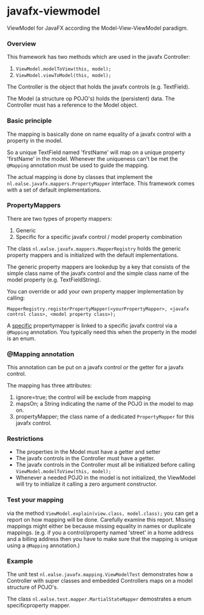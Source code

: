 # javafx-viewmodel
ViewModel for JavaFX according the Model-View-ViewModel paradigm.

### Overview

This framework has two methods which are used in the javafx Controller:

1. `ViewModel.modelToView(this, model);`
2. `ViewModel.viewToModel(this, model);`

The Controller is the object that holds the javafx controls (e.g. TextField).

The Model (a structure op POJO's) holds the (persistent) data. The Controller must has a reference to the Model object.

### Basic principle

The mapping is basically done on name equality of a javafx control with a property in the model.

So a unique TextField  named 'firstName' will map on a unique property 'firstName' in the model. Whenever  the uniqueness can't be met the `@Mapping` annotation must be used to guide the mapping.

The actual mapping is done by classes that implement the `nl.ealse.javafx.mappers.PropertyMapper` interface. This framework comes with a set of default implementations.

### PropertyMappers

There are two types of property mappers:

1. Generic
2. Specific for a specific javafx control / model property combination

The class `nl.ealse.javafx.mappers.MapperRegistry` holds the generic property mappers and is initialized  with the default implementations.

The generic property mappers are lookedup by a key that consists of the simple class name of the javafx control and the simple class name of the model property (e.g. TextFieldString).

You can override or add your own property mapper implementation by calling:

`MapperRegistry.registerPropertyMapper(<yourPropertyMapper>, <javafx control class>, <model property class>);`

A <u>specific</u> propertymapper is linked to a specific javafx control via a `@Mapping` annotation. You typically need this when the property in the model is an enum.

### @Mapping annotation

This annotation can be put on a javafx control or the getter for a javafx control.

The mapping has three attributes:

1. ignore=true; the control will be exclude from mapping
2. mapsOn; a String indicating the name of the POJO in the model to map on.
3. propertyMapper; the class name of a dedicated `PropertyMapper` for this javafx control.

### Restrictions

* The properties in the Model must have a getter and setter
* The javafx controls in the Controller must have a getter.
* The javafx controls in the Controller must all be initialized before calling `ViewModel.modelToView(this, model);`
* Whenever a needed POJO in the model is not initialized, the ViewModel will try to initialize it calling  a zero argument constructor. 

### Test your mapping

via the method `ViewModel.explain(view.class, model.class);`  you can get a report on how mapping will be done. Carefully examine this report. Missing mappings might either be because missing equality in names or duplicate mappings. (e.g. if you a control/property named 'street' in a home address and a billing address then you have to make sure that the mapping is unique using a `@Mapping` annotation.)

### Example

The unit test `nl.ealse.javafx.mapping.ViewModelTest` demonstrates how a Controller with super classes and embedded Controllers maps on a model structure of POJO's.

The class `nl.ealse.test.mapper.MartialStateMapper` demostrates a enum specificproperty mapper.